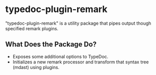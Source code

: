 # typedoc-plugin-remark

"typedoc-plugin-remark" is a utility package that pipes output though specified remark plugins.

## What Does the Package Do?

- Exposes some additional options to TypeDoc.
- Initializes a new remark processor and transform that syntax tree (mdast) using plugins.
